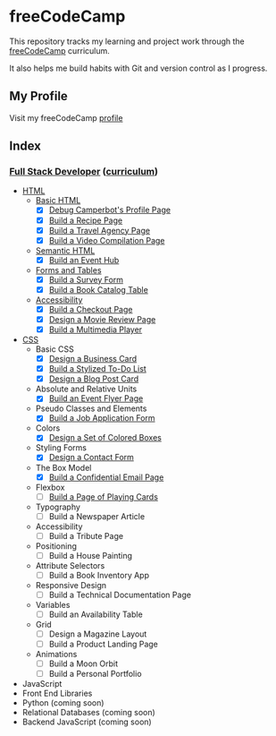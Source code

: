 # freeCodeCamp

This repository tracks my learning and project work through the [freeCodeCamp](https://www.freecodecamp.org) curriculum.

It also helps me build habits with Git and version control as I progress.

## My Profile

Visit my freeCodeCamp [profile](https://www.freecodecamp.org/ren-rahman)

## Index

### [Full Stack Developer](./full-stack-developer/README.md) ([curriculum](https://www.freecodecamp.org/learn/full-stack-developer/))

- [HTML](./full-stack-developer/01-html/README.md)
  - [Basic HTML](./full-stack-developer/01-html/01-basic-html/README.md)
    - [x] [Debug Camperbot's Profile Page](./full-stack-developer/01-html/01-basic-html/01.html)
    - [x] [Build a Recipe Page](./full-stack-developer/01-html/01-basic-html/02.html)
    - [x] [Build a Travel Agency Page](./full-stack-developer/01-html/01-basic-html/03.html)
    - [x] [Build a Video Compilation Page](./full-stack-developer/01-html/01-basic-html/04.html)
  - [Semantic HTML](./full-stack-developer/01-html/02-sematic-html/README.md)
    - [x] [Build an Event Hub](./full-stack-developer/01-html/02-sematic-html/01.html)
  - [Forms and Tables](./full-stack-developer/01-html/03-forms-and-tables/README.md)
    - [x] [Build a Survey Form](./full-stack-developer/01-html/03-forms-and-tables/01.html)
    - [x] [Build a Book Catalog Table](./full-stack-developer/01-html/03-forms-and-tables/02.html)
  - [Accessibility](./full-stack-developer/01-html/04-accessibility/README.md)
    - [x] [Build a Checkout Page](./full-stack-developer/01-html/04-accessibility/01.html)
    - [x] [Design a Movie Review Page](./full-stack-developer/01-html/04-accessibility/02.html)
    - [x] [Build a Multimedia Player](./full-stack-developer/01-html/04-accessibility/03.html)
- [CSS](./full-stack-developer/02-css/README.md)
  - Basic CSS
    - [x] [Design a Business Card](./full-stack-developer/02-css/01-business-card/index.html)
    - [x] [Build a Stylized To-Do List](./full-stack-developer/02-css/02-todo-list/index.html)
    - [x] [Design a Blog Post Card](./full-stack-developer/02-css/03-blog-post-card/index.html)
  - Absolute and Relative Units
    - [x] [Build an Event Flyer Page](./full-stack-developer/02-css/04-event-flyer-page/index.html)
  - Pseudo Classes and Elements
    - [x] [Build a Job Application Form](./full-stack-developer/02-css/05-job-application-form/index.html)
  - Colors
    - [x] [Design a Set of Colored Boxes](./full-stack-developer/02-css/06-set-of-colored-boxes/index.html)
  - Styling Forms
    - [x] [Design a Contact Form](./full-stack-developer/02-css/07-contact-form/index.html)
  - The Box Model
    - [x] [Build a Confidential Email Page](./full-stack-developer/02-css/08-confidential-email-page/index.html)
  - Flexbox
    - [ ] [Build a Page of Playing Cards](./full-stack-developer/02-css/09-page-of-playing-card/index.html)
  - Typography
    - [ ] Build a Newspaper Article
  - Accessibility
    - [ ] Build a Tribute Page
  - Positioning
    - [ ] Build a House Painting
  - Attribute Selectors
    - [ ] Build a Book Inventory App
  - Responsive Design
    - [ ] Build a Technical Documentation Page
  - Variables
    - [ ] Build an Availability Table
  - Grid
    - [ ] Design a Magazine Layout
    - [ ] Build a Product Landing Page
  - Animations
    - [ ] Build a Moon Orbit
    - [ ] Build a Personal Portfolio
- JavaScript
- Front End Libraries
- Python (coming soon)
- Relational Databases (coming soon)
- Backend JavaScript (coming soon)
